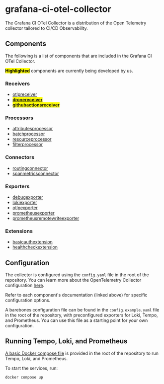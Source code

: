 # grafana-ci-otel-collector

The Grafana CI OTel Collector is a distribution of the Open Telemetry collector tailored to CI/CD Observability.

## Components

The following is a list of components that are included in the Grafana CI OTel Collector.

<mark>**Highlighted**</mark> components are currently being developed by us.

### Receivers

- [otlpreceiver][otlpreceiver]
- <mark>**[dronereceiver][dronereceiver]**</mark>
- <mark>**[githubactionsreceiver][githubactionsreceiver]**</mark>

[otlpreceiver]: https://github.com/open-telemetry/opentelemetry-collector/tree/v0.113.0/receiver/otlpreceiver
[dronereceiver]: ./receiver/dronereceiver/README.md
[githubactionsreceiver]: ./receiver/githubactionsreceiver/README.md

### Processors

- [attributesprocessor][attributesprocessor]
- [batchprocessor][batchprocessor]
- [resourceprocessor][resourceprocessor]
- [filterprocessor][filterprocessor]

[attributesprocessor]: https://github.com/open-telemetry/opentelemetry-collector-contrib/tree/v0.129.0/processor/attributesprocessor
[batchprocessor]: https://github.com/open-telemetry/opentelemetry-collector/tree/v0.129.0/processor/batchprocessor
[resourceprocessor]: https://github.com/open-telemetry/opentelemetry-collector-contrib/tree/v0.129.0/processor/resourceprocessor
[filterprocessor]: https://github.com/open-telemetry/opentelemetry-collector-contrib/tree/v0.129.0/processor/filterprocessor

### Connectors

- [routingconnector][routingconnector]
- [spanmetricsconnector][spanmetricsconnector]

[routingconnector]: https://github.com/open-telemetry/opentelemetry-collector-contrib/tree/v0.113.0/connector/routingconnector
[spanmetricsconnector]: https://github.com/open-telemetry/opentelemetry-collector-contrib/tree/v0.113.0/connector/spanmetricsconnector

### Exporters

- [debugexporter][debugexporter]
- [lokiexporter][lokiexporter]
- [otlpexporter][otlpexporter]
- [prometheusexporter][prometheusexporter]
- [prometheusremotewriteexporter][prometheusremotewriteexporter]

[debugexporter]: https://github.com/open-telemetry/opentelemetry-collector/tree/v0.113.0/exporter/debugexporter
[lokiexporter]: https://github.com/open-telemetry/opentelemetry-collector-contrib/tree/v0.113.0/exporter/lokiexporter
[otlpexporter]: https://github.com/open-telemetry/opentelemetry-collector/tree/v0.113.0/exporter/otlpexporter
[prometheusexporter]: https://github.com/open-telemetry/opentelemetry-collector-contrib/tree/v0.113.0/exporter/prometheusexporter
[prometheusremotewriteexporter]: https://github.com/open-telemetry/opentelemetry-collector-contrib/tree/v0.113.0/exporter/prometheusremotewriteexporter

### Extensions

- [basicauthextension][basicauthextension]
- [healthcheckextension][healthcheckextension]

[basicauthextension]: https://github.com/open-telemetry/opentelemetry-collector-contrib/tree/v0.113.0/extension/basicauthextension
[healthcheckextension]: https://github.com/open-telemetry/opentelemetry-collector-contrib/tree/v0.113.0/extension/healthcheckextension

## Configuration

The collector is configured using the `config.yaml` file in the root of the repository.
You can learn more about the OpenTelemetry Collector configuration [here][otel-configuration].

Refer to each component's documentation (linked above) for specific configuration options.

A barebones configuration file can be found in the `config.example.yaml` file in the root of the repository, with preconfigured exporters for Loki, Tempo, and Prometheus. You can use this file as a starting point for your own configuration.

[otel-configuration]: https://opentelemetry.io/docs/collector/configuration/

## Running Tempo, Loki, and Prometheus

[A basic Docker compose file](./docker-compose.yml) is provided in the root of the repository to run Tempo, Loki, and Prometheus.

To start the services, run:

```bash
docker compose up
```
